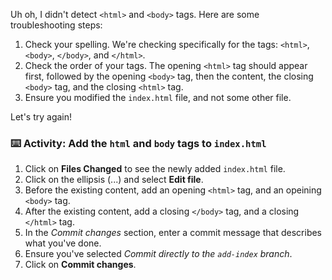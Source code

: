 Uh oh, I didn't detect `<html>` and `<body>` tags. Here are some troubleshooting steps:

1. Check your spelling. We're checking specifically for the tags: `<html>`, `<body>`, `</body>`, and `</html>`.
2. Check the order of your tags. The opening `<html>` tag should appear first, followed by the opening `<body>` tag, then the content, the closing `<body>` tag, and the closing `<html>` tag.
3. Ensure you modified the `index.html` file, and not some other file. 

Let's try again!

### :keyboard: Activity: Add the `html` and `body` tags to `index.html`

1. Click on **Files Changed** to see the newly added `index.html` file.
1. Click on the ellipsis (...) and select **Edit file**.
1. Before the existing content, add an opening `<html>` tag, and an opeining `<body>` tag.
1. After the existing content, add a closing `</body>` tag, and a closing `</html>` tag.
1. In the _Commit changes_ section, enter a commit message that describes what you've done.
1. Ensure you've selected _Commit directly to the `add-index` branch_.
1. Click on **Commit changes**.